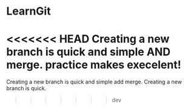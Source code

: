 # LearnGit
<<<<<<< HEAD
Creating a new branch is quick and simple AND merge.
practice makes execelent!
=======
Creating a new branch is quick and simple add merge.
Creating a new branch is quick.
>>>>>>> dev
